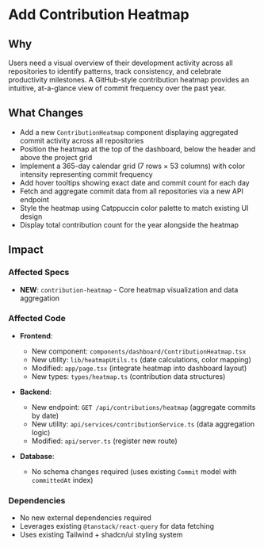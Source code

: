 # Add Contribution Heatmap

## Why

Users need a visual overview of their development activity across all repositories to identify patterns, track consistency, and celebrate productivity milestones. A GitHub-style contribution heatmap provides an intuitive, at-a-glance view of commit frequency over the past year.

## What Changes

- Add a new `ContributionHeatmap` component displaying aggregated commit activity across all repositories
- Position the heatmap at the top of the dashboard, below the header and above the project grid
- Implement a 365-day calendar grid (7 rows × 53 columns) with color intensity representing commit frequency
- Add hover tooltips showing exact date and commit count for each day
- Fetch and aggregate commit data from all repositories via a new API endpoint
- Style the heatmap using Catppuccin color palette to match existing UI design
- Display total contribution count for the year alongside the heatmap

## Impact

### Affected Specs

- **NEW**: `contribution-heatmap` - Core heatmap visualization and data aggregation

### Affected Code

- **Frontend**:
  - New component: `components/dashboard/ContributionHeatmap.tsx`
  - New utility: `lib/heatmapUtils.ts` (date calculations, color mapping)
  - Modified: `app/page.tsx` (integrate heatmap into dashboard layout)
  - New types: `types/heatmap.ts` (contribution data structures)

- **Backend**:
  - New endpoint: `GET /api/contributions/heatmap` (aggregate commits by date)
  - New utility: `api/services/contributionService.ts` (data aggregation logic)
  - Modified: `api/server.ts` (register new route)

- **Database**:
  - No schema changes required (uses existing `Commit` model with `committedAt` index)

### Dependencies

- No new external dependencies required
- Leverages existing `@tanstack/react-query` for data fetching
- Uses existing Tailwind + shadcn/ui styling system
